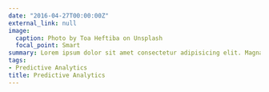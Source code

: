 ```yaml
---
date: "2016-04-27T00:00:00Z"
external_link: null
image:
  caption: Photo by Toa Heftiba on Unsplash
  focal_point: Smart
summary: Lorem ipsum dolor sit amet consectetur adipisicing elit. Magnam, eius.
tags:
- Predictive Analytics
title: Predictive Analytics
---
```

